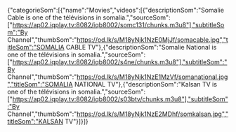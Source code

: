 {"categorieSom":[{"name":"Movies","videos":[{"descriptionSom":"Somalie Cable is one of the télévisions in somalia.","sourceSom":["https://ap02.iqplay.tv:8082/iqb8002/somc131/chunks.m3u8"],"subtitleSom":"By Channel","thumbSom":"https://od.lk/s/M18yNjk1NzE0MjJf/somacable.jpg","titleSom":"SOMALIA CABLE TV"},{"descriptionSom":"Somalie National is one of the télévisions in somalia.","sourceSom":["https://ap02.iqplay.tv:8082/iqb8002/s4ne/chunks.m3u8"],"subtitleSom":"By Channel","thumbSom":"https://od.lk/s/M18yNjk1NzE1MzVf/somanational.jpg","titleSom":"SOMALIA NATIONAL TV"},{"descriptionSom":"Kalsan TV is one of the télévisions in somalia.","sourceSom":["https://ap02.iqplay.tv:8082/iqb8002/s03btv/chunks.m3u8"],"subtitleSom":"By Channel","thumbSom":"https://od.lk/s/M18yNjk1NzE2MDhf/somkalsan.jpg","titleSom":"KALSAN TV"}]}]}
